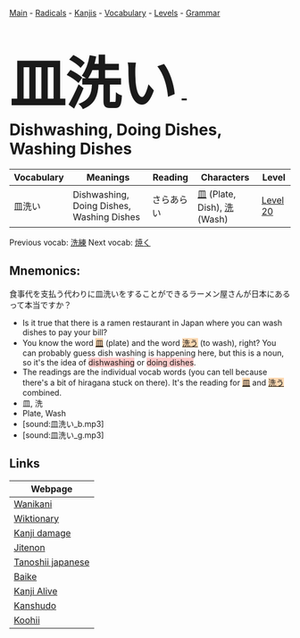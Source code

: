 <style> bigfont {font-size: 100px}</style>
[Main](../README.md) -
[Radicals](../radicals.md) -
[Kanjis](../kanjis.md) -
[Vocabulary](../vocabulary.md) -
[Levels](../levels.md) -
[Grammar](../grammar.md)
# <bigfont> 皿洗い</bigfont> - Dishwashing, Doing Dishes, Washing Dishes 

| Vocabulary | Meanings | Reading | Characters | Level |
| --- | --- | --- | --- | --- |
| 皿洗い | Dishwashing, Doing Dishes, Washing Dishes | さらあらい |  [皿](../kanjis/皿.md) (Plate, Dish), [洗](../kanjis/洗.md) (Wash) | [Level 20](../levels/wk_level20.md) |

Previous vocab: [洗練](洗練.md) Next vocab: [焼く](焼く.md) 

## Mnemonics:
食事代を支払う代わりに皿洗いをすることができるラーメン屋さんが日本にあるって本当ですか？
* Is it true that there is a ramen restaurant in Japan where you can wash dishes to pay your bill?
* You know the word <span style="background-color:#fed8b1"> [皿](https://jisho.org/search/皿)</span> (plate) and the word <span style="background-color:#fed8b1"> [洗う](https://jisho.org/search/洗う)</span> (to wash), right? You can probably guess dish washing is happening here, but this is a noun, so it's the idea of <span style="background-color:#ffcccb"> dishwashing</span> or <span style="background-color:#ffcccb"> doing dishes</span>.
* The readings are the individual vocab words (you can tell because there's a bit of hiragana stuck on there). It's the reading for <span style="background-color:#fed8b1"> [皿](https://jisho.org/search/皿)</span> and <span style="background-color:#fed8b1"> [洗う](https://jisho.org/search/洗う)</span> combined.
* 皿, 洗
* Plate, Wash
* [sound:皿洗い_b.mp3]
* [sound:皿洗い_g.mp3]


## Links 

| Webpage |
| --- |
| [Wanikani          ](https://www.wanikani.com/kanji/皿洗い) |
| [Wiktionary        ](https://en.wiktionary.org/wiki/皿洗い) |
| [Kanji damage      ](http://www.kanjidamage.com/kanji/search?utf8=✓&q=皿洗い) |
| [Jitenon           ](https://jitenon.com/kanji/皿洗い) |
| [Tanoshii japanese ](https://www.tanoshiijapanese.com/dictionary/kanji.cfm?k=皿洗い) |
| [Baike             ](https://baike.baidu.com/item/皿洗い) |
| [Kanji Alive       ](https://app.kanjialive.com/皿洗い) |
| [Kanshudo          ](https://www.kanshudo.com/searchmn?q=皿洗い) |
| [Koohii            ](https://kanji.koohii.com/study/kanji/皿洗い) |
